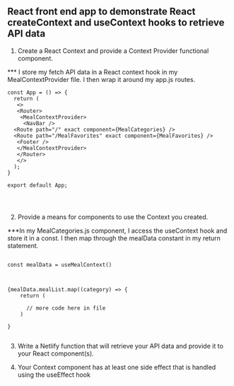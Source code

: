## React front end app to demonstrate React createContext and useContext hooks to retrieve API data



1. Create a React Context and provide a Context Provider functional component.

*** I store my fetch API data in a React context hook in my MealContextProvider file. I then wrap it around my app.js routes.

```
const App = () => {
  return (
   <>
   <Router>
    <MealContextProvider>
     <NavBar />
  <Route path="/" exact component={MealCategories} />
  <Route path="/MealFavorites" exact component={MealFavorites} />
   <Footer />
   </MealContextProvider>
   </Router>
   </>
  );
}

export default App;




```


2. Provide a means for components to use the Context you created.


***In my MealCategories.js component, I access the useContext hook and store it in a const. I then map through the mealData constant in my return statement. 


```

const mealData = useMealContext()


 
{mealData.mealList.map((category) => {
    return (

      // more code here in file
    )

}


```




3. Write a Netlify function that will retrieve your API data and provide it to your React component(s).


4. Your Context component has at least one side effect that is handled using the useEffect hook
